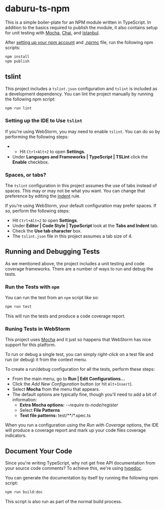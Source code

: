 # daburu-ts-npm
This is a simple boiler-plate for an NPM module written in TypeScript.
In addition to the basics required to publish the module, it also
contains setup for unit testing with [Mocha](https://mochajs.org/),
[Chai](http://chaijs.com/), and [Istanbul](https://istanbul.js.org/).

After [setting up your npm account](https://docs.npmjs.com/getting-started/publishing-npm-packages)
and [.nprmc](https://docs.npmjs.com/files/npmrc) file, run the following
npm scripts:

```bash
npm install
npm publish
```

## tslint
This project includes a `tslint.json` configuration and `tslint` is included as a development dependency.  You can lint the project manually by running the following npm script:

```bash
npm run lint
```

### Setting up the IDE to Use `tslint`
If you're using WebStorm, you may need to enable `tslint`.  You can do so by performing the following steps:

* * Hit `Ctrl+Alt+2` to open **Settings**.
* Under **Languages and Frameworks | TypeScript | TSLint** click the **Enable** checkbox.

### Spaces, or tabs?
The `tslint` configuration in this project assumes the use of tabs instead of spaces.  This may or may not be what you want.  You can change that preference by editing the [indent](https://palantir.github.io/tslint/rules/indent/) rule.

If you're using WebStorm, your default configuration may prefer spaces.  If so, perform the following steps:

* Hit `Ctrl+Alt+2` to open **Settings**.
* Under **Editor | Code Style | TypeScript** look at the **Tabs and Indent** tab.
* Check the **Use tab character** box.
* The `tslint.json` file in this project assumes a tab size of 4.

## Running and Debugging Tests
As we mentioned above, the project includes a unit testing and code coverage frameworks.  There are a number of ways to run and debug the tests.

### Run the Tests with `npm`
You can run the test from an `npm` script like so:

```bash
npm run test
```

This will run the tests and produce a code coverage report.

### Runing Tests in WebStorm
This project uses [Mocha](https://mochajs.org/) and it just so happens that WebStorm has nice support for this platform.
 
 To run or debug a single test, you can simply *right-click* on a test file and run (or debug) it from the context menu.
 
 To create a run/debug configuration for all the tests, perform these steps:
 
 * From the main menu, go to **Run | Edit Configurations...** 
 * Click the *Add New Configuration* button (or hit `Alt+Insert`).
 * Select **Mocha** from the menu that appears.
 * The default options are typically fine, though you'll need to add a bit of information:
 	+ **Extra Mocha options:** *--require ts-node/register*
 	+ Select **File Patterns**
 	+ **Test file patterns:** test/**/*.spec.ts
 	
 When you run a configuration using the *Run with Coverage* options, the IDE will produce a coverage report and mark up your code files coverage indicators.
 
## Document Your Code
 Since you're writing TypeScript, why not get free API documentation from your source code comments?  To achieve this, we're using [typedoc](http://typedoc.org/guides/doccomments/).
 
You can generate the documentation by itself by running the following npm script:

```bash
npm run build:doc
```

This script is also run as part of the normal build process.
